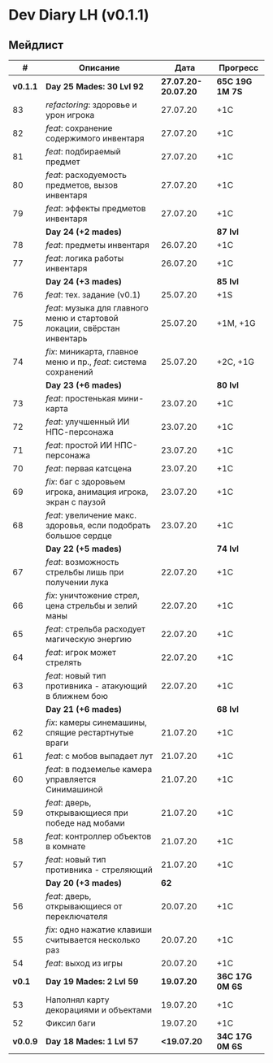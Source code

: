 # Dev Diary LH (v0.1.1)

## Мейдлист

|  #  | Описание | Дата | Прогресс |
| --- | -------- | ---- | -------- |
|**v0.1.1**|**Day 25 Mades: 30 Lvl 92**|**27.07.20-20.07.20**|**65С 19G 1M 7S**|
| 83 | *refactoring*: здоровье и урон игрока | 27.07.20 | +1C |
| 82 | *feat*: сохранение содержимого инвентаря | 27.07.20 | +1C |
| 81 | *feat*: подбираемый предмет | 27.07.20 | +1C |
| 80 | *feat*: расходуемость предметов, вызов инвентаря | 27.07.20 | +1C |
| 79 | *feat*: эффекты предметов инвентаря | 27.07.20 | +1C |
|  | **Day 24 (+2 mades)** | | **87 lvl** |
| 78 | *feat*: предметы инвентаря | 26.07.20 | +1C |
| 77 | *feat*: логика работы инвентаря | 26.07.20 | +1C |
|  | **Day 24 (+3 mades)** | | **85 lvl** |
| 76 | *feat*: тех. задание (v0.1) | 25.07.20 | +1S |
| 75 | *feat*: музыка для главного меню и стартовой локации, свёрстан инвентарь | 25.07.20 | +1M, +1G |
| 74 | *fix*: миникарта, главное меню и пр., *feat*: система сохранений | 25.07.20 | +2C, +1G |
|  | **Day 23 (+6 mades)** | | **80 lvl** |
| 73 | *feat*: простенькая мини-карта | 23.07.20 | +1C |
| 72 | *feat*: улучшенный ИИ НПС-персонажа | 23.07.20 | +1C |
| 71 | *feat*: простой ИИ НПС-персонажа | 23.07.20 | +1C |
| 70 | *feat*: первая катсцена | 23.07.20 | +1C |
| 69 | *fix*: баг с здоровьем игрока, анимация игрока, экран с паузой | 23.07.20 | +1C |
| 68 | *feat*: увеличение макс. здоровья, если подобрать большое сердце | 23.07.20 | +1C |
|  | **Day 22 (+5 mades)** | | **74 lvl** |
| 67 | *feat*: возможность стрельбы лишь при получении лука | 22.07.20 | +1C |
| 66 | *fix*: уничтожение стрел, цена стрельбы и зелий маны | 22.07.20 | +1C |
| 65 | *feat*: стрельба расходует магическую энергию | 22.07.20 | +1C |
| 64 | *feat*: игрок может стрелять | 22.07.20 | +1C |
| 63 | *feat*: новый тип противника - атакующий в ближнем бою | 22.07.20 | +1C |
|  | **Day 21 (+6 mades)** | | **68 lvl** |
| 62 | *fix*: камеры синемашины, спящие рестартнутые враги | 21.07.20 | +1C |
| 61 | *feat*: с мобов выпадает лут | 21.07.20 | +1C |
| 60 | *feat*: в подземелье камера управляется Синимашиной | 21.07.20 | +1C |
| 59 | *feat*: дверь, открывающиеся при победе над мобами | 21.07.20 | +1C |
| 58 | *feat*: контроллер объектов в комнате | 21.07.20 | +1C |
| 57 | *feat*: новый тип противника - стреляющий | 21.07.20 | +1C |
|  | **Day 20 (+3 mades)** | **62** | |
| 56 | *feat*: дверь, открывающиеся от переключателя | 20.07.20 | +1C |
| 55 | *fix*: одно нажатие клавиши считывается несколько раз | 20.07.20 | +1C |
| 54 | *feat*: выход из игры | 20.07.20 | +1C |
|**v0.1**|**Day 19 Mades: 2 Lvl 59**|**19.07.20**|**36С 17G 0M 6S**|
| 53 | Наполнял карту декорациями и объектами | 19.07.20 | +1C |
| 52 | Фиксил баги | 19.07.20 | +1C |
|**v0.0.9**|**Day 18 Mades: 1 Lvl 57**|**<19.07.20**|**34С 17G 0M 6S**|
